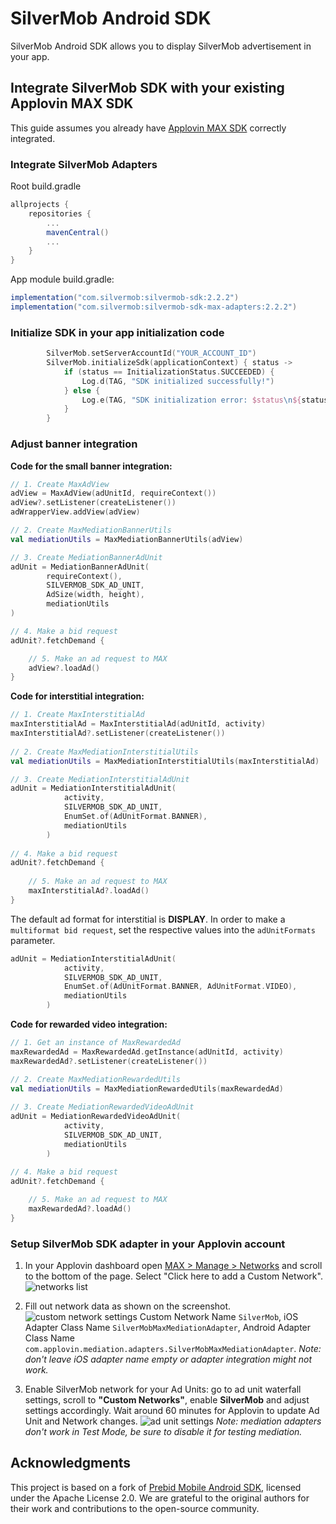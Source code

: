 # SilverMob Android SDK

SilverMob Android SDK allows you to display SilverMob advertisement in your app.


## Integrate SilverMob SDK with your existing Applovin MAX SDK
This guide assumes you already have [Applovin MAX SDK](https://dash.applovin.com/documentation/mediation/android/getting-started/integration) correctly integrated. 

### Integrate SilverMob Adapters
Root build.gradle
```groovy
allprojects {
    repositories {
        ...
        mavenCentral()
        ...
    }
}
```
App module build.gradle:
```groovy
implementation("com.silvermob:silvermob-sdk:2.2.2")
implementation("com.silvermob:silvermob-sdk-max-adapters:2.2.2")
```
### Initialize SDK in your app initialization code
```kotlin
        SilverMob.setServerAccountId("YOUR_ACCOUNT_ID")
        SilverMob.initializeSdk(applicationContext) { status ->
            if (status == InitializationStatus.SUCCEEDED) {
                Log.d(TAG, "SDK initialized successfully!")
            } else {
                Log.e(TAG, "SDK initialization error: $status\n${status.description}")
            }
        }
```

### Adjust banner integration
**Code for the small banner integration:**
```kotlin
// 1. Create MaxAdView
adView = MaxAdView(adUnitId, requireContext())
adView?.setListener(createListener())
adWrapperView.addView(adView)

// 2. Create MaxMediationBannerUtils
val mediationUtils = MaxMediationBannerUtils(adView)

// 3. Create MediationBannerAdUnit
adUnit = MediationBannerAdUnit(
        requireContext(),
        SILVERMOB_SDK_AD_UNIT,
        AdSize(width, height),
        mediationUtils
)

// 4. Make a bid request
adUnit?.fetchDemand {

    // 5. Make an ad request to MAX
    adView?.loadAd()
}
```
**Code for interstitial integration:**
```kotlin
// 1. Create MaxInterstitialAd
maxInterstitialAd = MaxInterstitialAd(adUnitId, activity)
maxInterstitialAd?.setListener(createListener())
        
// 2. Create MaxMediationInterstitialUtils
val mediationUtils = MaxMediationInterstitialUtils(maxInterstitialAd)

// 3. Create MediationInterstitialAdUnit
adUnit = MediationInterstitialAdUnit(
            activity,
            SILVERMOB_SDK_AD_UNIT,
            EnumSet.of(AdUnitFormat.BANNER),
            mediationUtils
        )
        
// 4. Make a bid request
adUnit?.fetchDemand {
 
    // 5. Make an ad request to MAX
    maxInterstitialAd?.loadAd()
}
```
The default ad format for interstitial is **DISPLAY**. In order to make a `multiformat bid request`, set the respective values into the `adUnitFormats` parameter.
```kotlin
adUnit = MediationInterstitialAdUnit(
            activity,
            SILVERMOB_SDK_AD_UNIT,
            EnumSet.of(AdUnitFormat.BANNER, AdUnitFormat.VIDEO),
            mediationUtils
        )
```
**Code for rewarded video integration:**
```kotlin
// 1. Get an instance of MaxRewardedAd
maxRewardedAd = MaxRewardedAd.getInstance(adUnitId, activity)
maxRewardedAd?.setListener(createListener())

// 2. Create MaxMediationRewardedUtils
val mediationUtils = MaxMediationRewardedUtils(maxRewardedAd)
    
// 3. Create MediationRewardedVideoAdUnit
adUnit = MediationRewardedVideoAdUnit(
            activity,
            SILVERMOB_SDK_AD_UNIT,
            mediationUtils
        )
        
// 4. Make a bid request
adUnit?.fetchDemand {

    // 5. Make an ad request to MAX
    maxRewardedAd?.loadAd()
}
```


### Setup SilverMob SDK adapter in your Applovin account

1. In your Applovin dashboard open [MAX > Manage > Networks](https://dash.applovin.com/o/mediation/networks/) and scroll to the bottom of the page. 
Select "Click here to add a Custom Network".
![networks list](https://files.silvermob.com/img/2024-02-02_14-37-57.png)


2. Fill out network data as shown on the screenshot.
![custom network settings](https://files.silvermob.com/img/2024-02-02_14-38-35.png)
Custom Network Name `SilverMob`, iOS Adapter Class Name `SilverMobMaxMediationAdapter`, Android Adapter Class Name `com.applovin.mediation.adapters.SilverMobMaxMediationAdapter`.
*Note: don't leave iOS adapter name empty or adapter integration might not work.*


3. Enable SilverMob network for your Ad Units: go to ad unit waterfall settings, scroll to **"Custom Networks"**, enable **SilverMob** and adjust settings accordingly. Wait around 60 minutes for Applovin to update Ad Unit and Network changes.
![ad unit settings](https://files.silvermob.com/img/2024-02-02_14-39-29.png)
*Note: mediation adapters don't work in Test Mode, be sure to disable it for testing mediation.*

## Acknowledgments

This project is based on a fork of [Prebid Mobile Android SDK](https://github.com/prebid/prebid-mobile-android), licensed under the Apache License 2.0. We are grateful to the original authors for their work and contributions to the open-source community.